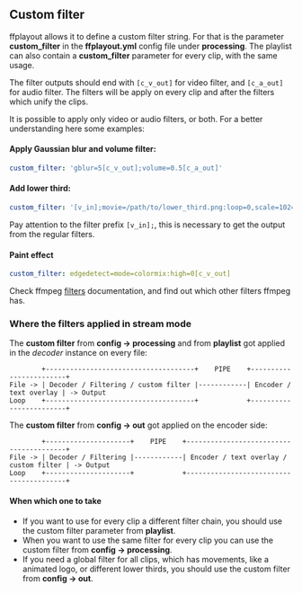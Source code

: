 ## Custom filter

ffplayout allows it to define a custom filter string. For that is the parameter **custom_filter** in the **ffplayout.yml** config file under **processing**. The playlist can also contain a **custom_filter** parameter for every clip, with the same usage.

The filter outputs should end with `[c_v_out]` for video filter, and `[c_a_out]` for audio filter. The filters will be apply on every clip and after the filters which unify the clips.

It is possible to apply only video or audio filters, or both. For a better understanding here some examples:

#### Apply Gaussian blur and volume filter:

```YAML
custom_filter: 'gblur=5[c_v_out];volume=0.5[c_a_out]'
```

#### Add lower third:

```YAML
custom_filter: '[v_in];movie=/path/to/lower_third.png:loop=0,scale=1024:576,setpts=N/(25*TB)[lower];[v_in][lower]overlay=0:0:shortest=1[c_v_out]'
```

Pay attention to the filter prefix `[v_in];`, this is necessary to get the output from the regular filters.

#### Paint effect

```YAML
custom_filter: edgedetect=mode=colormix:high=0[c_v_out]
```

Check ffmpeg [filters](https://ffmpeg.org/ffmpeg-filters.html) documentation, and find out which other filters ffmpeg has.

### Where the filters applied in stream mode

The **custom filter** from **config -> processing** and from **playlist** got applied in the _decoder_ instance on every file:

```
        +-------------------------------------+    PIPE    +------------------------+
File -> | Decoder / Filtering / custom filter |------------| Encoder / text overlay | -> Output
Loop    +-------------------------------------+            +------------------------+
```

The **custom filter** from **config -> out** got applied on the encoder side:

```
        +---------------------+    PIPE    +----------------------------------------+
File -> | Decoder / Filtering |------------| Encoder / text overlay / custom filter | -> Output
Loop    +---------------------+            +----------------------------------------+
```

#### When which one to take

* If you want to use for every clip a different filter chain, you should use the custom filter parameter from **playlist**.
* When you want to use the same filter for every clip you can use the custom filter from **config -> processing**.
* If you need a global filter for all clips, which has movements, like a animated logo, or different lower thirds, you should use the custom filter from **config -> out**.
